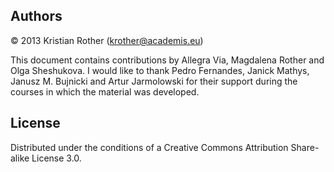

## Authors

© 2013 Kristian Rother (krother@academis.eu)

This document contains contributions by Allegra Via, Magdalena Rother and Olga Sheshukova.
I would like to thank Pedro Fernandes, Janick Mathys, Janusz M. Bujnicki and Artur Jarmolowski for their support during the courses in which the material was developed.

## License

Distributed under the conditions of a Creative Commons Attribution Share-alike License 3.0.
